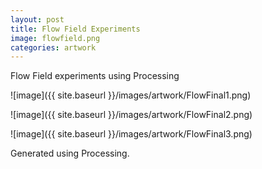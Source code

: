 ```yaml
---
layout: post
title: Flow Field Experiments
image: flowfield.png
categories: artwork
---
```

Flow Field experiments using Processing

![image]({{ site.baseurl }}/images/artwork/FlowFinal1.png)

![image]({{ site.baseurl }}/images/artwork/FlowFinal2.png)

![image]({{ site.baseurl }}/images/artwork/FlowFinal3.png)

Generated using Processing.